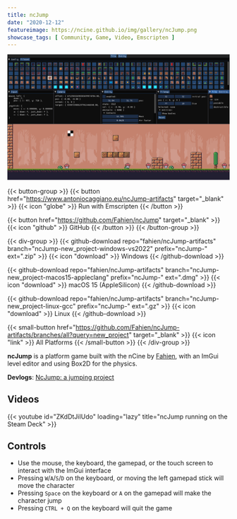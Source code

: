 ```yaml
---
title: ncJump
date: "2020-12-12"
featureimage: https://ncine.github.io/img/gallery/ncJump.png
showcase_tags: [ Community, Game, Video, Emscripten ]
---
```


![ncJump](/img/gallery/ncJump.png)

{{< button-group >}}
{{< button href="https://www.antoniocaggiano.eu/ncJump-artifacts" target="_blank" >}}
{{< icon "globe" >}} Run with Emscripten
{{< /button >}}

{{< button href="https://github.com/Fahien/ncJump" target="_blank" >}}
{{< icon "github" >}} GitHub
{{< /button >}}
{{< /button-group >}}

{{< div-group >}}
{{< github-download repo="fahien/ncJump-artifacts" branch="ncJump-new_project-windows-vs2022" prefix="ncJump-" ext=".zip" >}}
{{< icon "download" >}} Windows
{{< /github-download >}}

{{< github-download repo="fahien/ncJump-artifacts" branch="ncJump-new_project-macos15-appleclang" prefix="ncJump-" ext=".dmg" >}}
{{< icon "download" >}} macOS 15 (AppleSilicon)
{{< /github-download >}}

{{< github-download repo="fahien/ncJump-artifacts" branch="ncJump-new_project-linux-gcc" prefix="ncJump-" ext=".gz" >}}
{{< icon "download" >}} Linux
{{< /github-download >}}

{{< small-button href="https://github.com/Fahien/ncJump-artifacts/branches/all?query=new_project" target="_blank" >}}
{{< icon "link" >}} All Platforms
{{< /small-button >}}
{{< /div-group >}}

**ncJump** is a platform game built with the nCine by [Fahien](https://github.com/Fahien), with an ImGui level editor and using Box2D for the physics.

**Devlogs**: [NcJump: a jumping project](https://github.com/nCine/nCine/discussions/)

## Videos

{{< youtube id="ZKdDtJiIUdo" loading="lazy" title="ncJump running on the Steam Deck" >}}

## Controls

- Use the mouse, the keyboard, the gamepad, or the touch screen to interact with the ImGui interface
- Pressing `W`/`A`/`S`/`D` on the keyboard, or moving the left gamepad stick will move the character
- Pressing `Space` on the keyboard or `A` on the gamepad will make the character jump
- Pressing `CTRL + Q` on the keyboard will quit the game
